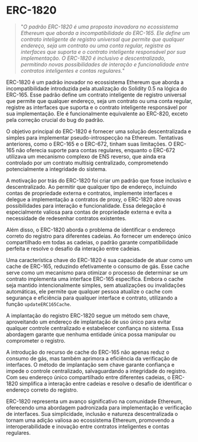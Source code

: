 # ERC-1820

>"*O padrão ERC-1820 é uma proposta inovadora no ecossistema Ethereum que aborda a incompatibilidade do ERC-165. Ele define um contrato inteligente de registro universal que permite que qualquer endereço, seja um contrato ou uma conta regular, registre as interfaces que suporta e o contrato inteligente responsável por sua implementação. O ERC-1820 é inclusivo e descentralizado, permitindo novas possibilidades de interação e funcionalidade entre contratos inteligentes e contas regulares.*"

ERC-1820 é um padrão inovador no ecossistema Ethereum que aborda a incompatibilidade introduzida pela atualização do Solidity 0.5 na lógica do ERC-165. Esse padrão define um contrato inteligente de registro universal que permite que qualquer endereço, seja um contrato ou uma conta regular, registre as interfaces que suporta e o contrato inteligente responsável por sua implementação. Ele é funcionalmente equivalente ao ERC-820, exceto pela correção crucial do bug do padrão.

O objetivo principal do ERC-1820 é fornecer uma solução descentralizada e simples para implementar pseudo-introspecção na Ethereum. Tentativas anteriores, como o ERC-165 e o ERC-672, tinham suas limitações. O ERC-165 não oferecia suporte para contas regulares, enquanto o ERC-672 utilizava um mecanismo complexo de ENS reverso, que ainda era controlado por um contrato multisig centralizado, comprometendo potencialmente a integridade do sistema.

A motivação por trás do ERC-1820 foi criar um padrão que fosse inclusivo e descentralizado. Ao permitir que qualquer tipo de endereço, incluindo contas de propriedade externa e contratos, implemente interfaces e delegue a implementação a contratos de proxy, o ERC-1820 abre novas possibilidades para interação e funcionalidade. Essa delegação é especialmente valiosa para contas de propriedade externa e evita a necessidade de redesenhar contratos existentes.

Além disso, o ERC-1820 aborda o problema de identificar o endereço correto do registro para diferentes cadeias. Ao fornecer um endereço único compartilhado em todas as cadeias, o padrão garante compatibilidade perfeita e resolve o desafio da interação entre cadeias.

Uma característica chave do ERC-1820 é sua capacidade de atuar como um cache de ERC-165, reduzindo efetivamente o consumo de gás. Esse cache serve como um mecanismo para otimizar o processo de determinar se um contrato implementa uma interface ERC-165 específica. Embora o cache seja mantido intencionalmente simples, sem atualizações ou invalidações automáticas, ele permite que qualquer pessoa atualize o cache com segurança e eficiência para qualquer interface e contrato, utilizando a função `updateERC165Cache`.

A implantação do registro ERC-1820 segue um método sem chave, aproveitando um endereço de implantação de uso único para evitar qualquer controle centralizado e estabelecer confiança no sistema. Essa abordagem garante que nenhuma entidade única possa manipular ou comprometer o registro.

A introdução do recurso de cache do ERC-165 não apenas reduz o consumo de gás, mas também aprimora a eficiência da verificação de interfaces. O método de implantação sem chave garante confiança e impede o controle centralizado, salvaguardando a integridade do registro. Com seu endereço único compartilhado entre diferentes cadeias, o ERC-1820 simplifica a interação entre cadeias e resolve o desafio de identificar o endereço correto do registro.

ERC-1820 representa um avanço significativo na comunidade Ethereum, oferecendo uma abordagem padronizada para implementação e verificação de interfaces. Sua simplicidade, inclusão e natureza descentralizada o tornam uma adição valiosa ao ecossistema Ethereum, promovendo a interoperabilidade e inovação entre contratos inteligentes e contas regulares.